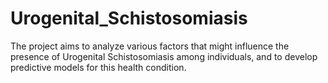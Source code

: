 # Urogenital_Schistosomiasis
The project aims to analyze various factors that might influence the presence of Urogenital Schistosomiasis among individuals, and to develop predictive models for this health condition.
